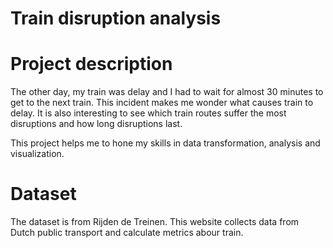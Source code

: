 # Train disruption analysis

# Project description

The other day, my train was delay and I had to wait for almost 30 minutes to get to the next train. This incident makes me wonder what causes train to delay. It is also interesting to see which train routes suffer the most disruptions and how long disruptions last.

This project helps me to hone my skills in data transformation, analysis and visualization. 

# Dataset

The dataset is from Rijden de Treinen. This website collects data from Dutch public transport and calculate metrics abour train. 
